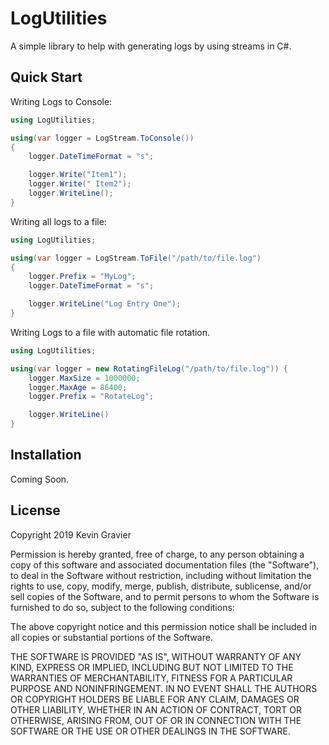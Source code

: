 LogUtilities
============

A simple library to help with generating logs by using streams in C#.

## Quick Start

Writing Logs to Console:

```csharp
using LogUtilities;

using(var logger = LogStream.ToConsole())
{
	logger.DateTimeFormat = "s";

	logger.Write("Item1");
	logger.Write(" Item2");
	logger.WriteLine();
}
```

Writing all logs to a file:

```csharp
using LogUtilities;

using(var logger = LogStream.ToFile("/path/to/file.log")
{
	logger.Prefix = "MyLog";
	logger.DateTimeFormat = "s";

	logger.WriteLine("Log Entry One");
}
```

Writing Logs to a file with automatic file rotation.

```csharp
using LogUtilities;

using(var logger = new RotatingFileLog("/path/to/file.log")) {
	logger.MaxSize = 1000000;
	logger.MaxAge = 86400;
	logger.Prefix = "RotateLog";

	logger.WriteLine()
}
```

## Installation

Coming Soon.

## License

Copyright 2019 Kevin Gravier

Permission is hereby granted, free of charge, to any person obtaining a copy of this software and associated documentation files (the "Software"), to deal in the Software without restriction, including without limitation the rights to use, copy, modify, merge, publish, distribute, sublicense, and/or sell copies of the Software, and to permit persons to whom the Software is furnished to do so, subject to the following conditions:

The above copyright notice and this permission notice shall be included in all copies or substantial portions of the Software.

THE SOFTWARE IS PROVIDED "AS IS", WITHOUT WARRANTY OF ANY KIND, EXPRESS OR IMPLIED, INCLUDING BUT NOT LIMITED TO THE WARRANTIES OF MERCHANTABILITY, FITNESS FOR A PARTICULAR PURPOSE AND NONINFRINGEMENT. IN NO EVENT SHALL THE AUTHORS OR COPYRIGHT HOLDERS BE LIABLE FOR ANY CLAIM, DAMAGES OR OTHER LIABILITY, WHETHER IN AN ACTION OF CONTRACT, TORT OR OTHERWISE, ARISING FROM, OUT OF OR IN CONNECTION WITH THE SOFTWARE OR THE USE OR OTHER DEALINGS IN THE SOFTWARE.